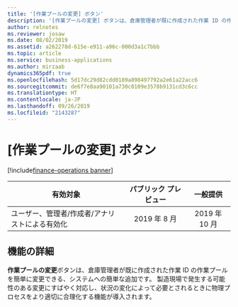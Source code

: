 ```yaml
---
title: '[作業プールの変更] ボタン'
description: '[作業プールの変更] ボタンは、倉庫管理者が既に作成された作業 ID の作業プールを簡単に変更できる、システムへの簡単な追加です。'
author: relnotes
ms.reviewer: josaw
ms.date: 08/02/2019
ms.assetid: a262278d-615e-e911-a96c-000d3a1c7bbb
ms.topic: article
ms.service: business-applications
ms.author: mirzaab
dynamics365pdf: true
ms.openlocfilehash: 5d17dc29d82cdd0189a898497792a2e61a22acc6
ms.sourcegitcommit: de6f7e8aa90101a730c0109e3578b9131cd3c6cc
ms.translationtype: HT
ms.contentlocale: ja-JP
ms.lasthandoff: 09/26/2019
ms.locfileid: "2143287"
---
```

# <a name="change-work-pool-button"></a>[作業プールの変更] ボタン
[!include[finance-operations banner](../includes/finance-operations.md)]

| 有効対象    |  パブリック プレビュー | 一般提供 | 
| ---------- | :----------: |:----------: |
|ユーザー、管理者/作成者/アナリストによる有効化|2019 年 8 月| 2019 年 10 月|






## <a name="feature-details"></a>機能の詳細
<!--feature detail start -->
**作業プールの変更**ボタンは、倉庫管理者が既に作成された作業 ID の作業プールを簡単に変更できる、システムへの簡単な追加です。 製造現場で発生する可能性のある変更にすばやく対応し、状況の変化によって必要とされるときに物理プロセスをより適切に合理化する機能が導入されます。
<!--feature detail end -->











